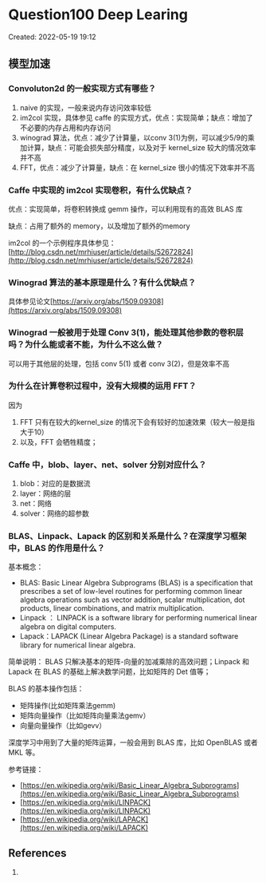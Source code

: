 # Question100 Deep Learing

Created: 2022-05-19 19:12

## 模型加速

### Convoluton2d 的一般实现方式有哪些？

1. naive 的实现，一般来说内存访问效率较低
2. im2col 实现，具体参见 caffe 的实现方式，优点：实现简单；缺点：增加了不必要的内存占用和内存访问
3. winograd 算法，优点：减少了计算量，以conv 3(1)为例，可以减少5/9的乘加计算，缺点：可能会损失部分精度，以及对于 kernel_size 较大的情况效率并不高
4. FFT，优点：减少了计算量，缺点：在 kernel_size 很小的情况下效率并不高

### Caffe 中实现的 im2col 实现卷积，有什么优缺点？

优点：实现简单，将卷积转换成 gemm 操作，可以利用现有的高效 BLAS 库

缺点：占用了额外的 memory，以及增加了额外的memory

im2col 的一个示例程序具体参见：[http://blog.csdn.net/mrhiuser/article/details/52672824](http://blog.csdn.net/mrhiuser/article/details/52672824)

### Winograd 算法的基本原理是什么？有什么优缺点？

具体参见论文[https://arxiv.org/abs/1509.09308](https://arxiv.org/abs/1509.09308)

### Winograd 一般被用于处理 Conv 3(1)，能处理其他参数的卷积层吗？为什么能或者不能，为什么不这么做？

可以用于其他层的处理，包括 conv 5(1) 或者 conv 3(2)，但是效率不高

### 为什么在计算卷积过程中，没有大规模的运用 FFT？

因为

1. FFT 只有在较大的kernel_size 的情况下会有较好的加速效果（较大一般是指大于10）
2. 以及，FFT 会牺牲精度；

### Caffe 中，blob、layer、net、solver 分别对应什么？

1. blob：对应的是数据流
2. layer：网络的层
3. net：网络
4. solver：网络的超参数

### BLAS、Linpack、Lapack 的区别和关系是什么？在深度学习框架中，BLAS 的作用是什么？

基本概念：

- BLAS: Basic Linear Algebra Subprograms (BLAS) is a specification that prescribes a set of low-level routines for performing common linear algebra operations such as vector addition, scalar multiplication, dot products, linear combinations, and matrix multiplication.
- Linpack ： LINPACK is a software library for performing numerical linear algebra on digital computers.
- Lapack：LAPACK (Linear Algebra Package) is a standard software library for numerical linear algebra.

简单说明： BLAS 只解决基本的矩阵-向量的加减乘除的高效问题；Linpack 和 Lapack 在 BLAS 的基础上解决数学问题，比如矩阵的 Det 值等；

BLAS 的基本操作包括：

- 矩阵操作(比如矩阵乘法gemm)
- 矩阵向量操作（比如矩阵向量乘法gemv）
- 向量向量操作（比如gevv）

深度学习中用到了大量的矩阵运算，一般会用到 BLAS 库，比如 OpenBLAS 或者 MKL 等。

参考链接：

- [https://en.wikipedia.org/wiki/Basic_Linear_Algebra_Subprograms](https://en.wikipedia.org/wiki/Basic_Linear_Algebra_Subprograms)
- [https://en.wikipedia.org/wiki/LINPACK](https://en.wikipedia.org/wiki/LINPACK)
- [https://en.wikipedia.org/wiki/LAPACK](https://en.wikipedia.org/wiki/LAPACK)

## References

1.
